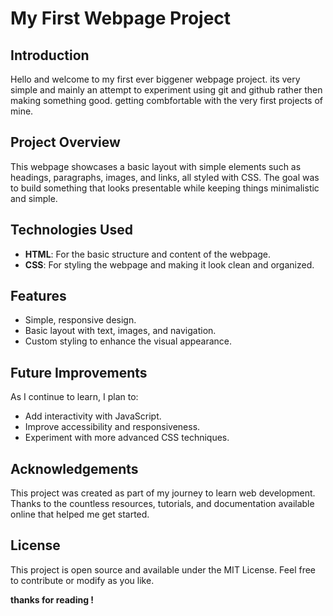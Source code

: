 # My First Webpage Project

## Introduction
Hello and welcome to my first ever biggener webpage project. its very simple and mainly an attempt to experiment using git and github rather then making something good. getting combfortable with the very first projects of mine.

## Project Overview
This webpage showcases a basic layout with simple elements such as headings, paragraphs, images, and links, all styled with CSS. The goal was to build something that looks presentable while keeping things minimalistic and simple.

## Technologies Used
- **HTML**: For the basic structure and content of the webpage.
- **CSS**: For styling the webpage and making it look clean and organized.

## Features
- Simple, responsive design.
- Basic layout with text, images, and navigation.
- Custom styling to enhance the visual appearance.

## Future Improvements
As I continue to learn, I plan to:
- Add interactivity with JavaScript.
- Improve accessibility and responsiveness.
- Experiment with more advanced CSS techniques.

## Acknowledgements
This project was created as part of my journey to learn web development. Thanks to the countless resources, tutorials, and documentation available online that helped me get started.

## License
This project is open source and available under the MIT License. Feel free to contribute or modify as you like.

**thanks for reading !**